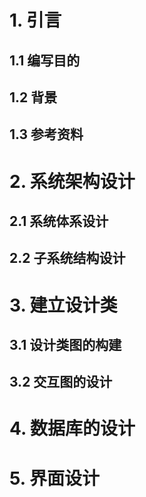# 1. 引言

## 1.1 编写目的 

## 1.2 背景

## 1.3 参考资料

# 2. 系统架构设计 

## 2.1 系统体系设计 

## 2.2 子系统结构设计 

# 3. 建立设计类

## 3.1 设计类图的构建 

## 3.2 交互图的设计 

# 4. 数据库的设计 

# 5. 界面设计